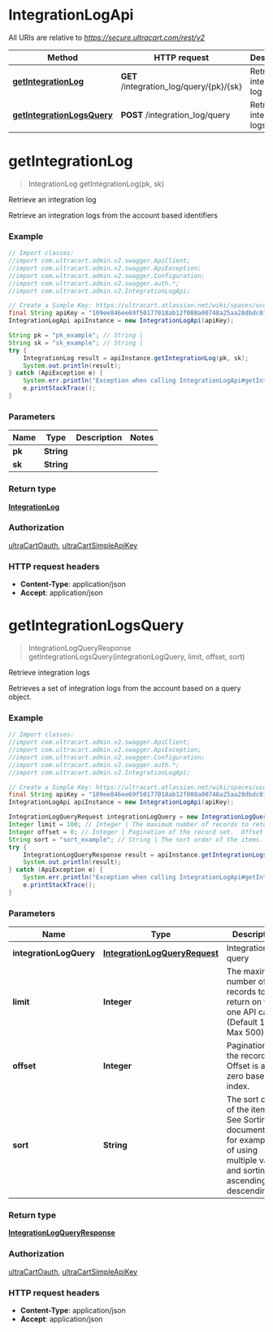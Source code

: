 # IntegrationLogApi

All URIs are relative to *https://secure.ultracart.com/rest/v2*

Method | HTTP request | Description
------------- | ------------- | -------------
[**getIntegrationLog**](IntegrationLogApi.md#getIntegrationLog) | **GET** /integration_log/query/{pk}/{sk} | Retrieve an integration log
[**getIntegrationLogsQuery**](IntegrationLogApi.md#getIntegrationLogsQuery) | **POST** /integration_log/query | Retrieve integration logs


<a name="getIntegrationLog"></a>
# **getIntegrationLog**
> IntegrationLog getIntegrationLog(pk, sk)

Retrieve an integration log

Retrieve an integration logs from the account based identifiers 

### Example
```java
// Import classes:
//import com.ultracart.admin.v2.swagger.ApiClient;
//import com.ultracart.admin.v2.swagger.ApiException;
//import com.ultracart.admin.v2.swagger.Configuration;
//import com.ultracart.admin.v2.swagger.auth.*;
//import com.ultracart.admin.v2.IntegrationLogApi;

// Create a Simple Key: https://ultracart.atlassian.net/wiki/spaces/ucdoc/pages/38688545/API+Simple+Key
final String apiKey = "109ee846ee69f50177018ab12f008a00748a25aa28dbdc0177018ab12f008a00";
IntegrationLogApi apiInstance = new IntegrationLogApi(apiKey);

String pk = "pk_example"; // String | 
String sk = "sk_example"; // String | 
try {
    IntegrationLog result = apiInstance.getIntegrationLog(pk, sk);
    System.out.println(result);
} catch (ApiException e) {
    System.err.println("Exception when calling IntegrationLogApi#getIntegrationLog");
    e.printStackTrace();
}
```

### Parameters

Name | Type | Description  | Notes
------------- | ------------- | ------------- | -------------
 **pk** | **String**|  |
 **sk** | **String**|  |

### Return type

[**IntegrationLog**](IntegrationLog.md)

### Authorization

[ultraCartOauth](../README.md#ultraCartOauth), [ultraCartSimpleApiKey](../README.md#ultraCartSimpleApiKey)

### HTTP request headers

 - **Content-Type**: application/json
 - **Accept**: application/json

<a name="getIntegrationLogsQuery"></a>
# **getIntegrationLogsQuery**
> IntegrationLogQueryResponse getIntegrationLogsQuery(integrationLogQuery, limit, offset, sort)

Retrieve integration logs

Retrieves a set of integration logs from the account based on a query object. 

### Example
```java
// Import classes:
//import com.ultracart.admin.v2.swagger.ApiClient;
//import com.ultracart.admin.v2.swagger.ApiException;
//import com.ultracart.admin.v2.swagger.Configuration;
//import com.ultracart.admin.v2.swagger.auth.*;
//import com.ultracart.admin.v2.IntegrationLogApi;

// Create a Simple Key: https://ultracart.atlassian.net/wiki/spaces/ucdoc/pages/38688545/API+Simple+Key
final String apiKey = "109ee846ee69f50177018ab12f008a00748a25aa28dbdc0177018ab12f008a00";
IntegrationLogApi apiInstance = new IntegrationLogApi(apiKey);

IntegrationLogQueryRequest integrationLogQuery = new IntegrationLogQueryRequest(); // IntegrationLogQueryRequest | Integration log query
Integer limit = 100; // Integer | The maximum number of records to return on this one API call. (Default 100, Max 500)
Integer offset = 0; // Integer | Pagination of the record set.  Offset is a zero based index.
String sort = "sort_example"; // String | The sort order of the items.  See Sorting documentation for examples of using multiple values and sorting by ascending and descending.
try {
    IntegrationLogQueryResponse result = apiInstance.getIntegrationLogsQuery(integrationLogQuery, limit, offset, sort);
    System.out.println(result);
} catch (ApiException e) {
    System.err.println("Exception when calling IntegrationLogApi#getIntegrationLogsQuery");
    e.printStackTrace();
}
```

### Parameters

Name | Type | Description  | Notes
------------- | ------------- | ------------- | -------------
 **integrationLogQuery** | [**IntegrationLogQueryRequest**](IntegrationLogQueryRequest.md)| Integration log query |
 **limit** | **Integer**| The maximum number of records to return on this one API call. (Default 100, Max 500) | [optional] [default to 100]
 **offset** | **Integer**| Pagination of the record set.  Offset is a zero based index. | [optional] [default to 0]
 **sort** | **String**| The sort order of the items.  See Sorting documentation for examples of using multiple values and sorting by ascending and descending. | [optional]

### Return type

[**IntegrationLogQueryResponse**](IntegrationLogQueryResponse.md)

### Authorization

[ultraCartOauth](../README.md#ultraCartOauth), [ultraCartSimpleApiKey](../README.md#ultraCartSimpleApiKey)

### HTTP request headers

 - **Content-Type**: application/json
 - **Accept**: application/json

